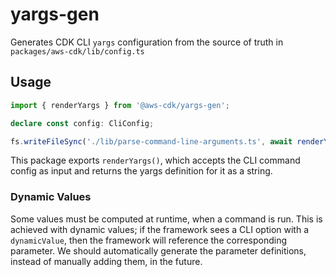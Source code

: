 # yargs-gen

Generates CDK CLI `yargs` configuration from the source of truth in `packages/aws-cdk/lib/config.ts`

## Usage

```ts
import { renderYargs } from '@aws-cdk/yargs-gen';

declare const config: CliConfig;

fs.writeFileSync('./lib/parse-command-line-arguments.ts', await renderYargs(config));
```

This package exports `renderYargs()`, which accepts the CLI command config as input and returns the yargs definition for it as a string.

### Dynamic Values

Some values must be computed at runtime, when a command is run. This is achieved with dynamic values;
if the framework sees a CLI option with a `dynamicValue`, then the framework will reference the corresponding parameter.
We should automatically generate the parameter definitions, instead of manually adding them, in the future.
